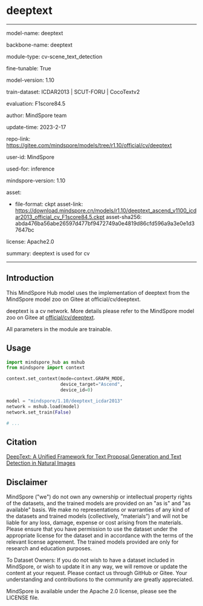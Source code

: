# deeptext

---

model-name: deeptext

backbone-name: deeptext

module-type: cv-scene_text_detection

fine-tunable: True

model-version: 1.10

train-dataset: ICDAR2013 | SCUT-FORU | CocoTextv2

evaluation: F1score84.5

author: MindSpore team

update-time: 2023-2-17

repo-link: <https://gitee.com/mindspore/models/tree/r1.10/official/cv/deeptext>

user-id: MindSpore

used-for: inference

mindspore-version: 1.10

asset:

-
    file-format: ckpt
    asset-link: <https://download.mindspore.cn/models/r1.10/deeptext_ascend_v1100_icdar2013_official_cv_F1score84.5.ckpt>
    asset-sha256: abda476ba56abe26597d477bf9472749a0e4819d86cfd596a9a3e0e1d37647bc

license: Apache2.0

summary: deeptext is used for cv

---

## Introduction

This MindSpore Hub model uses the implementation of deeptext from the MindSpore model zoo on Gitee at official/cv/deeptext.

deeptext is a cv network. More details please refer to the MindSpore model zoo on Gitee at [official/cv/deeptext](https://gitee.com/mindspore/models/blob/r1.10/official/cv/deeptext/README.md).

All parameters in the module are trainable.

## Usage

```python
import mindspore_hub as mshub
from mindspore import context

context.set_context(mode=context.GRAPH_MODE,
                    device_target="Ascend",
                    device_id=0)

model = "mindspore/1.10/deeptext_icdar2013"
network = mshub.load(model)
network.set_train(False)

# ...
```

## Citation

[DeepText: A Unified Framework for Text Proposal Generation and Text Detection in Natural Images](https://arxiv.org/pdf/1605.07314v1.pdf)

## Disclaimer

MindSpore ("we") do not own any ownership or intellectual property rights of the datasets, and the trained models are provided on an "as is" and "as available" basis. We make no representations or warranties of any kind of the datasets and trained models (collectively, “materials”) and will not be liable for any loss, damage, expense or cost arising from the materials. Please ensure that you have permission to use the dataset under the appropriate license for the dataset and in accordance with the terms of the relevant license agreement. The trained models provided are only for research and education purposes.

To Dataset Owners: If you do not wish to have a dataset included in MindSpore, or wish to update it in any way, we will remove or update the content at your request. Please contact us through GitHub or Gitee. Your understanding and contributions to the community are greatly appreciated.

MindSpore is available under the Apache 2.0 license, please see the LICENSE file.
